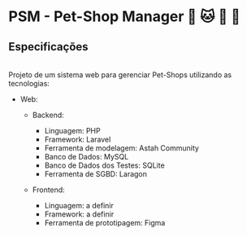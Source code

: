 # PSM - Pet-Shop Manager :dog: :cat: :chicken: :horse:

## **Especificações**
<br>
Projeto de um sistema web para gerenciar Pet-Shops utilizando as tecnologias:

- Web:
    - Backend: 
      - Linguagem: PHP
      - Framework: Laravel 
      - Ferramenta de modelagem: Astah Community
      - Banco de Dados: MySQL
      - Banco de Dados dos Testes: SQLite
      - Ferramenta de SGBD: Laragon
    
    - Frontend: 
      - Linguagem: a definir
      - Framework: a definir 
      - Ferramenta de prototipagem: Figma
 

